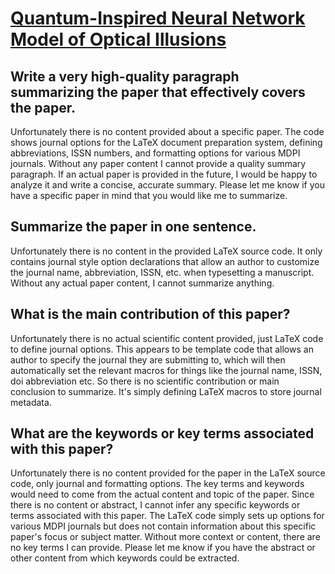 # [Quantum-Inspired Neural Network Model of Optical Illusions](https://arxiv.org/abs/2312.03447)

## Write a very high-quality paragraph summarizing the paper that effectively covers the paper.

 Unfortunately there is no content provided about a specific paper. The code shows journal options for the LaTeX document preparation system, defining abbreviations, ISSN numbers, and formatting options for various MDPI journals. Without any paper content I cannot provide a quality summary paragraph. If an actual paper is provided in the future, I would be happy to analyze it and write a concise, accurate summary. Please let me know if you have a specific paper in mind that you would like me to summarize.


## Summarize the paper in one sentence.

 Unfortunately there is no content in the provided LaTeX source code. It only contains journal style option declarations that allow an author to customize the journal name, abbreviation, ISSN, etc. when typesetting a manuscript. Without any actual paper content, I cannot summarize anything.


## What is the main contribution of this paper?

 Unfortunately there is no actual scientific content provided, just LaTeX code to define journal options. This appears to be template code that allows an author to specify the journal they are submitting to, which will then automatically set the relevant macros for things like the journal name, ISSN, doi abbreviation etc. So there is no scientific contribution or main conclusion to summarize. It's simply defining LaTeX macros to store journal metadata.


## What are the keywords or key terms associated with this paper?

 Unfortunately there is no content provided for the paper in the LaTeX source code, only journal and formatting options. The key terms and keywords would need to come from the actual content and topic of the paper. Since there is no content or abstract, I cannot infer any specific keywords or terms associated with this paper. The LaTeX code simply sets up options for various MDPI journals but does not contain information about this specific paper's focus or subject matter. Without more context or content, there are no key terms I can provide. Please let me know if you have the abstract or other content from which keywords could be extracted.
